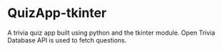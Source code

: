 # QuizApp-tkinter
A trivia quiz app built using python and the tkinter module.  Open Trivia Database API is used to fetch questions.
